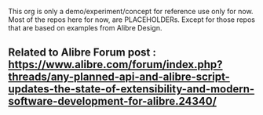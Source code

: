 This org is only a demo/experiment/concept for reference use only for now.
Most of the repos here for now, are PLACEHOLDERs. Except for those repos that are based on examples from Alibre Design.

## Related to Alibre Forum post : https://www.alibre.com/forum/index.php?threads/any-planned-api-and-alibre-script-updates-the-state-of-extensibility-and-modern-software-development-for-alibre.24340/

